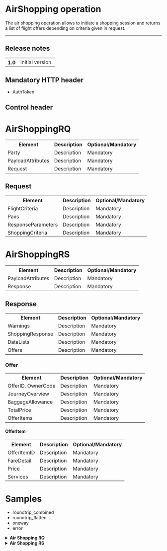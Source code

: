 # AirShopping operation

The air shopping operation allows to initiate a shopping session and returns a list of flight offers depending on criteria given in request.

---------------------------------------

## Release notes

<table>
 <tbody>
  <tr>
    <th>1.0</th>
    <td>Initial version.</td>
  <tr>
 </tbody>
</table>

## Mandatory HTTP header

- AuthToken

## Control header

<Control Provider="VUELING" ApiVersion="1.0" />

# AirShoppingRQ

<table>
 <tbody>
  <tr>
    <th>Element</th>
    <th>Description</th>
    <th>Optional/Mandatory</th>
  <tr>
  <tr>
    <td>Party</td>
    <td>Description</td>
    <td>Mandatory</td>
  <tr>
  <tr>
    <td>PayloadAttributes</td>
    <td>Description</td>
    <td>Mandatory</td>
  <tr>
  <tr>
    <td>Request</td>
    <td>Description</td>
    <td>Mandatory</td>
  <tr>
 </tbody>
</table>

## Request

<table>
 <tbody>
  <tr>
    <th>Element</th>
    <th>Description</th>
    <th>Optional/Mandatory</th>
  <tr>
  <tr>
    <td>FlightCriteria</td>
    <td>Description</td>
    <td>Mandatory</td>
  <tr>
  <tr>
    <td>Paxs</td>
    <td>Description</td>
    <td>Mandatory</td>
  <tr>
  <tr>
    <td>ResponseParameters</td>
    <td>Description</td>
    <td>Mandatory</td>
  <tr>
  <tr>
    <td>ShoppingCriteria</td>
    <td>Description</td>
    <td>Mandatory</td>
  <tr>
 </tbody>
</table>


# AirShoppingRS

<table>
 <tbody>
  <tr>
    <th>Element</th>
    <th>Description</th>
    <th>Optional/Mandatory</th>
  <tr>
  <tr>
    <td>PayloadAttributes</td>
    <td>Description</td>
    <td>Mandatory</td>
  <tr>
  <tr>
    <td>Response</td>
    <td>Description</td>
    <td>Mandatory</td>
  <tr>
 </tbody>
</table>

## Response

<table>
 <tbody>
  <tr>
    <th>Element</th>
    <th>Description</th>
    <th>Optional/Mandatory</th>
  <tr>
  <tr>
    <td>Warnings</td>
    <td>Description</td>
    <td>Mandatory</td>
  <tr>
  <tr>
    <td>ShoppingResponse</td>
    <td>Description</td>
    <td>Mandatory</td>
  <tr>
  <tr>
    <td>DataLists</td>
    <td>Description</td>
    <td>Mandatory</td>
  <tr>
  <tr>
    <td>Offers</td>
    <td>Description</td>
    <td>Mandatory</td>
  <tr>
 </tbody>
</table>

### Offer

<table>
 <tbody>
  <tr>
    <th>Element</th>
    <th>Description</th>
    <th>Optional/Mandatory</th>
  <tr>
  <tr>
    <td>OfferID, OwnerCode</td>
    <td>Description</td>
    <td>Mandatory</td>
  <tr>
  <tr>
    <td>JourneyOverview</td>
    <td>Description</td>
    <td>Mandatory</td>
  <tr>
  <tr>
    <td>BaggageAllowance</td>
    <td>Description</td>
    <td>Mandatory</td>
  <tr>
  <tr>
    <td>TotalPrice</td>
    <td>Description</td>
    <td>Mandatory</td>
  <tr>
  <tr>
    <td>OfferItems</td>
    <td>Description</td>
    <td>Mandatory</td>
  <tr>
 </tbody>
</table>

#### OfferItem

<table>
 <tbody>
  <tr>
    <th>Element</th>
    <th>Description</th>
    <th>Optional/Mandatory</th>
  <tr>
  <tr>
    <td>OfferItemID</td>
    <td>Description</td>
    <td>Mandatory</td>
  <tr>
  <tr>
    <td>FareDetail</td>
    <td>Description</td>
    <td>Mandatory</td>
  <tr>
  <tr>
    <td>Price</td>
    <td>Description</td>
    <td>Mandatory</td>
  <tr>
  <tr>
    <td>Services</td>
    <td>Description</td>
    <td>Mandatory</td>
  <tr>
 </tbody>
</table>


# Samples

- roundtrip_combined
- roundtrip_flatten
- oneway
- error

<details>
  <summary><b>Air Shopping RQ</b></summary>

  ```xml
  <sample>
    <sample></sample>
  </sample>
  ```

</details>

<details>
  <summary><b>Air Shopping RS</b></summary>

  ```xml
  <sample></sample>
  ```

</details>
